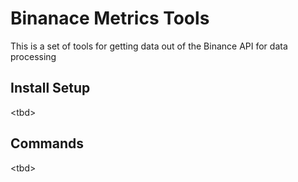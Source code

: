 # Binanace Metrics Tools
This is a set of tools for getting data out of the Binance API for data processing

## Install Setup
\<tbd\>

## Commands
\<tbd\>
